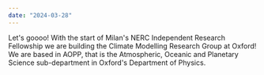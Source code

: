 ```yaml
---
date: "2024-03-28"
---
```


Let's goooo! With the start of Milan's NERC Independent Research Fellowship
we are building the Climate Modelling Research Group at Oxford!
We are based in AOPP, that is the Atmospheric, Oceanic and Planetary Science
sub-department in Oxford's Department of Physics.